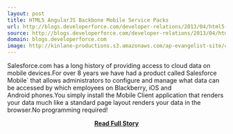 ```yaml
---
layout: post
title: HTML5 AngularJS Backbone Mobile Service Packs
url: http://blogs.developerforce.com/developer-relations/2013/04/html5-angularjs-backbone-mobile-service-packs.html
source: http://blogs.developerforce.com/developer-relations/2013/04/html5-angularjs-backbone-mobile-service-packs.html
domain: blogs.developerforce.com
image: http://kinlane-productions.s3.amazonaws.com/ap-evangelist-site/curated/screenshots/7485_blogs_developerforce_com.png
---
```


<p>Salesforce.com has a long history of providing access to cloud data on mobile devices.For over 8 years we have had a product called Salesforce Mobile` that allows administrators to configure and manage what data can be accessed by which employees on Blackberry, iOS and Android phones.You simply install the Mobile Client application that renders your data much like a standard page layout renders your data in the browser.No programming required!</p>
<center><p><a href="http://blogs.developerforce.com/developer-relations/2013/04/html5-angularjs-backbone-mobile-service-packs.html" style='padding:25px; font-sze:18px; font-weight: bold;'>Read Full Story</a></p></center>
